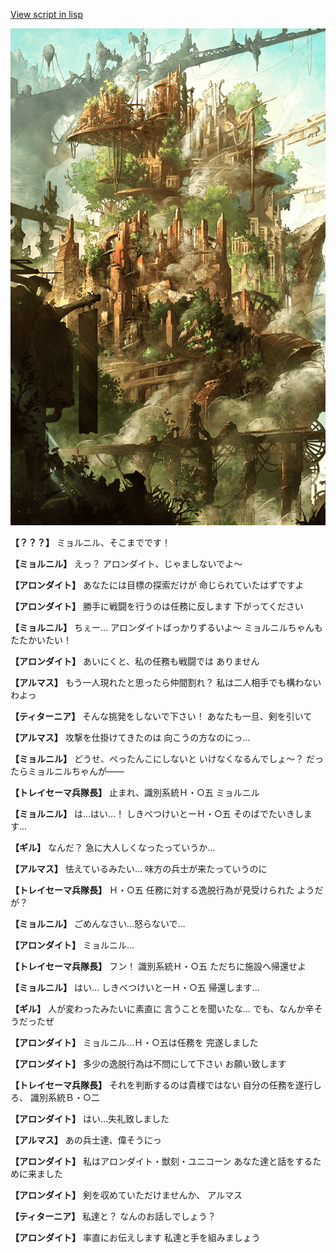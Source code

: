 [View script in lisp](../scripts/100301033.txt)

![beast_world.png](../images/backgrounds/beast_world.png)

**【？？？】**
ミョルニル、そこまでです！

**【ミョルニル】**
えっ？
アロンダイト、じゃましないでよ～

**【アロンダイト】**
あなたには目標の探索だけが
命じられていたはずですよ

**【アロンダイト】**
勝手に戦闘を行うのは任務に反します
下がってください

**【ミョルニル】**
ちぇー…
アロンダイトばっかりずるいよ～
ミョルニルちゃんもたたかいたい！

**【アロンダイト】**
あいにくと、私の任務も戦闘では
ありません

**【アルマス】**
もう一人現れたと思ったら仲間割れ？
私は二人相手でも構わないわよっ

**【ティターニア】**
そんな挑発をしないで下さい！
あなたも一旦、剣を引いて

**【アルマス】**
攻撃を仕掛けてきたのは
向こうの方なのにっ…

**【ミョルニル】**
どうせ、ぺったんこにしないと
いけなくなるんでしょ～？
だったらミョルニルちゃんが――

**【トレイセーマ兵隊長】**
止まれ、識別系統Ｈ・○五
ミョルニル

**【ミョルニル】**
は…はい…！
しきべつけいとーＨ・○五
そのばでたいきします…

**【ギル】**
なんだ？
急に大人しくなったっていうか…

**【アルマス】**
怯えているみたい…
味方の兵士が来たっていうのに

**【トレイセーマ兵隊長】**
Ｈ・○五
任務に対する逸脱行為が見受けられた
ようだが？

**【ミョルニル】**
ごめんなさい…怒らないで…

**【アロンダイト】**
ミョルニル…

**【トレイセーマ兵隊長】**
フン！
識別系統Ｈ・○五
ただちに施設へ帰還せよ

**【ミョルニル】**
はい…
しきべつけいとーＨ・○五
帰還します…

**【ギル】**
人が変わったみたいに素直に
言うことを聞いたな…
でも、なんか辛そうだったぜ

**【アロンダイト】**
ミョルニル…Ｈ・○五は任務を
完遂しました

**【アロンダイト】**
多少の逸脱行為は不問にして下さい
お願い致します

**【トレイセーマ兵隊長】**
それを判断するのは貴様ではない
自分の任務を遂行しろ、
識別系統Ｂ・○二

**【アロンダイト】**
はい…失礼致しました

**【アルマス】**
あの兵士達、偉そうにっ

**【アロンダイト】**
私はアロンダイト・獣刻・ユニコーン
あなた達と話をするために来ました

**【アロンダイト】**
剣を収めていただけませんか、
アルマス

**【ティターニア】**
私達と？
なんのお話しでしょう？

**【アロンダイト】**
率直にお伝えします
私達と手を組みましょう